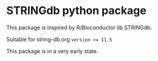 # STRINGdb python package


This package is inspired by R/Bioconductor lib STRINGdb.

Suitable for string-db.org  `version >= 11.5`

This package is in a very early state.
